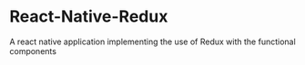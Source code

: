 # React-Native-Redux
A react native application implementing the use of Redux with the functional components
